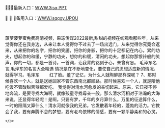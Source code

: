 <p>
	🔐🔐🔐最新入口：<a href="http://www.baidu.com/link?url=6MA2SWnO3Raqke39an_0PUxosM6ZrUGzi1BN9tNnlPW&wd">WWW.3isq.PPT</a> 
	<p>
		🔬
🔬
🔬备用入口：<a href="http://www.baidu.com/link?url=6MA2SWnO3Raqke39an_0PUxosM6ZrUGzi1BN9tNnlPW&wd">WWW.isqqoy.UPOU</a> 
	</p>
	<p>
		<br />
	</p>
	<p>
		菠萝菠萝蜜免费高清视频，果冻传媒2022最新,甜甜的视频在线观看那些年，从来觉得你还在我身边，从来让本人觉得你不过去了一场出远门，从来觉得你究竟会返来，从来把你的名字，把你的笑靥，把你的身影，把你的十足都记在内心，累的功夫，想起你的和缓，宁静的功夫，想你的和缓，清闲的功夫，想起你那银铃般的笑声，你的一切，都是一首诗，一首词，让我背的铭刻于心，未曾有忘。
	毛泽东名言,毛泽东的名言大全精选	情况是在不断地变化，要使自己的思想适应新的情况，就得学习。毛泽东
　　红了脸。羞了记忆，为什么人就陶醉那样深呢？
	7、那时候喜欢一个人，就是送她回家不管东西南北都顺路。那时候喜欢一个人，就是陪他吃饭不管酸甜苦辣都爱吃。
我觉得对清水河愈发的亲切起来。原来，它日夜不停地奔流，是要寻找大海啊，就像孩童寻找母亲一般。那么清水河相对于浩瀚的大海来说，还显得年轻呢！是啊，只要有梦，千年的岁月算什么，万里的征途算什么，一时的阻隔又算什么！清水河就像我的兄弟，它发散着年轻的，蓬勃的活力。它教会了我，要有奔腾不息的梦想，要有老鸟依林的情感，要有一颗平静柔和的心灵。

	</p>
